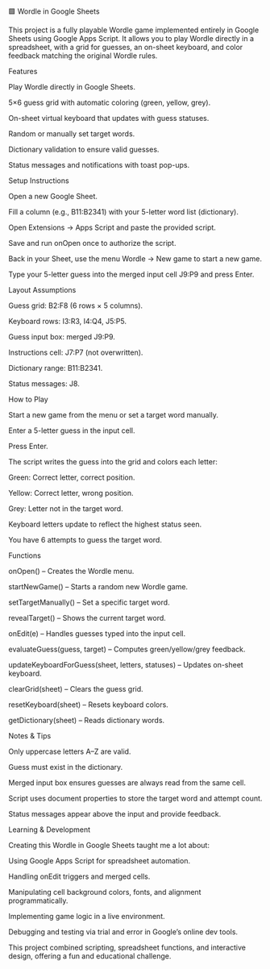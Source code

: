 🟩 Wordle in Google Sheets

This project is a fully playable Wordle game implemented entirely in Google Sheets using Google Apps Script. It allows you to play Wordle directly in a spreadsheet, with a grid for guesses, an on-sheet keyboard, and color feedback matching the original Wordle rules.

Features

Play Wordle directly in Google Sheets.

5×6 guess grid with automatic coloring (green, yellow, grey).

On-sheet virtual keyboard that updates with guess statuses.

Random or manually set target words.

Dictionary validation to ensure valid guesses.

Status messages and notifications with toast pop-ups.

Setup Instructions

Open a new Google Sheet.

Fill a column (e.g., B11:B2341) with your 5-letter word list (dictionary).

Open Extensions → Apps Script and paste the provided script.

Save and run onOpen once to authorize the script.

Back in your Sheet, use the menu Wordle → New game to start a new game.

Type your 5-letter guess into the merged input cell J9:P9 and press Enter.

Layout Assumptions

Guess grid: B2:F8 (6 rows × 5 columns).

Keyboard rows: I3:R3, I4:Q4, J5:P5.

Guess input box: merged J9:P9.

Instructions cell: J7:P7 (not overwritten).

Dictionary range: B11:B2341.

Status messages: J8.

How to Play

Start a new game from the menu or set a target word manually.

Enter a 5-letter guess in the input cell.

Press Enter.

The script writes the guess into the grid and colors each letter:

Green: Correct letter, correct position.

Yellow: Correct letter, wrong position.

Grey: Letter not in the target word.

Keyboard letters update to reflect the highest status seen.

You have 6 attempts to guess the target word.

Functions

onOpen() – Creates the Wordle menu.

startNewGame() – Starts a random new Wordle game.

setTargetManually() – Set a specific target word.

revealTarget() – Shows the current target word.

onEdit(e) – Handles guesses typed into the input cell.

evaluateGuess(guess, target) – Computes green/yellow/grey feedback.

updateKeyboardForGuess(sheet, letters, statuses) – Updates on-sheet keyboard.

clearGrid(sheet) – Clears the guess grid.

resetKeyboard(sheet) – Resets keyboard colors.

getDictionary(sheet) – Reads dictionary words.

Notes & Tips

Only uppercase letters A–Z are valid.

Guess must exist in the dictionary.

Merged input box ensures guesses are always read from the same cell.

Script uses document properties to store the target word and attempt count.

Status messages appear above the input and provide feedback.

Learning & Development

Creating this Wordle in Google Sheets taught me a lot about:

Using Google Apps Script for spreadsheet automation.

Handling onEdit triggers and merged cells.

Manipulating cell background colors, fonts, and alignment programmatically.

Implementing game logic in a live environment.

Debugging and testing via trial and error in Google’s online dev tools.

This project combined scripting, spreadsheet functions, and interactive design, offering a fun and educational challenge.
